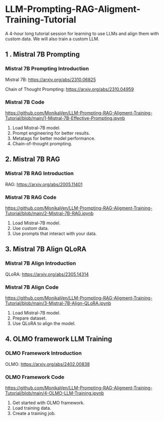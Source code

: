 # LLM-Prompting-RAG-Aligment-Training-Tutorial
A 4-hour long tutorial session for learning to use LLMs and align them with custom data. We will also train a custom LLM.

## 1 . Mistral 7B Prompting

### Mistral 7B Prompting Introduction

Mistral 7B: https://arxiv.org/abs/2310.06825

Chain of Thought Prompting: https://arxiv.org/abs/2310.04959

### Mistral 7B Code

https://github.com/MonikaVen/LLM-Prompting-RAG-Aligment-Training-Tutorial/blob/main/1-Mistral-7B-Effective-Prompting.ipynb

1. Load Mistral-7B model.
2. Prompt engineering for better results.
3. Metatags for better model performance.
4. Chain-of-thought prompting.

## 2. Mistral 7B RAG

### Mistral 7B RAG Introduction 

RAG: https://arxiv.org/abs/2005.11401

### Mistral 7B RAG Code

https://github.com/MonikaVen/LLM-Prompting-RAG-Aligment-Training-Tutorial/blob/main/2-Mistral-7B-RAG.ipynb

1. Load Mistral-7B model.
2. Use custom data.
3. Use prompts that interact with your data. 

## 3. Mistral 7B Align QLoRA

### Mistral 7B Align Introduction

QLoRA: https://arxiv.org/abs/2305.14314

### Mistral 7B Align Code

https://github.com/MonikaVen/LLM-Prompting-RAG-Aligment-Training-Tutorial/blob/main/3-Mistral-7B-Align-QLoRA.ipynb

1. Load Mistral-7B model.
2. Prepare dataset.
3. Use QLoRA to align the model.

## 4. OLMO framework LLM Training

### OLMO Framework Introduction

OLMO: https://arxiv.org/abs/2402.00838

### OLMO Framework Code

https://github.com/MonikaVen/LLM-Prompting-RAG-Aligment-Training-Tutorial/blob/main/4-OLMO-LLM-Training.ipynb

1. Get started with OLMO framework.
2. Load training data.
3. Create a training job.
